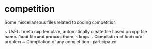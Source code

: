 # competition

Some miscellaneous files related to coding competition


~ UsEful meta cup template, automatically create file based on cpp file name. Read file and process them in loop.
~ Compilation of leetcode problem 
~ Compilation of any competition i participated
